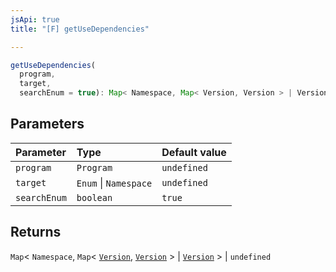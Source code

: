 ```yaml
---
jsApi: true
title: "[F] getUseDependencies"

---
```

```ts
getUseDependencies(
  program,
  target,
  searchEnum = true): Map< Namespace, Map< Version, Version > | Version > | undefined
```

## Parameters

| Parameter | Type | Default value |
| :------ | :------ | :------ |
| `program` | `Program` | `undefined` |
| `target` | `Enum` \| `Namespace` | `undefined` |
| `searchEnum` | `boolean` | `true` |

## Returns

`Map`< `Namespace`, `Map`< [`Version`](Interface.Version.md), [`Version`](Interface.Version.md) \> \| [`Version`](Interface.Version.md) \> \| `undefined`

